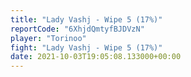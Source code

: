 ```yaml
---
title: "Lady Vashj - Wipe 5 (17%)"
reportCode: "6XhjdQmtyfBJDVzN"
player: "Torinoo"
fight: "Lady Vashj - Wipe 5 (17%)"
date: 2021-10-03T19:05:08.133000+00:00
---
```

